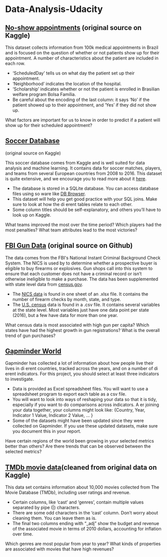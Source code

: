 # Data-Analysis-Udacity

## [No-show appointments](https://d17h27t6h515a5.cloudfront.net/topher/2017/October/59dd2e9a_noshowappointments-kagglev2-may-2016/noshowappointments-kagglev2-may-2016.csv) (original source on Kaggle)

This dataset collects information from 100k medical appointments in Brazil and is focused on the question of whether or not patients show up for their appointment. A number of characteristics about the patient are included in each row.
- ‘ScheduledDay’ tells us on what day the patient set up their appointment.
- ‘Neighborhood’ indicates the location of the hospital.
- ‘Scholarship’ indicates whether or not the patient is enrolled in Brasilian welfare program Bolsa Família.
- Be careful about the encoding of the last column: it says ‘No’ if the patient showed up to their appointment, and ‘Yes’ if they did not show up.

What factors are important for us to know in order to predict if a patient will show up for their scheduled appointment?

## [Soccer Database](https://d17h27t6h515a5.cloudfront.net/topher/2017/November/5a0a4cad_database/database.sqlite)
(original source on Kaggle)
  
This soccer database comes from Kaggle and is well suited for data analysis and machine learning. It contains data for soccer matches, players, and teams from several European countries from 2008 to 2016. This dataset is quite extensive, and we encourage you to read more about it [here](https://www.kaggle.com/hugomathien/soccer).
- The database is stored in a SQLite database. You can access database files using so ware like [DB Browser](http://sqlitebrowser.org/).
- This dataset will help you get good practice with your SQL joins. Make sure to look at how the di erent tables relate to each other.
- Some column titles should be self-explanatory, and others you’ll have to look up on Kaggle.

What teams improved the most over the time period? Which players had the most penalties? What team attributes lead to the most victories?

## [FBI Gun Data](https://d17h27t6h515a5.cloudfront.net/topher/2017/November/5a0a5623_ncis-and-census-data/ncis-and-census-data.zip) (original source on Github)
The data comes from the FBI's National Instant Criminal Background Check System. The NICS is used by to determine whether a prospective buyer is eligible to buy firearms or explosives. Gun shops call into this system to ensure that each customer does not have a criminal record or isn’t otherwise ineligible to make a purchase. The data has been supplemented with state level data from [census.gov](https://www.census.gov/).
- The [NICS data](https://d17h27t6h515a5.cloudfront.net/topher/2017/November/5a0a4db8_gun-data/gun-data.xlsx) is found in one sheet of an .xlsx file. It contains the number of firearm checks by month, state, and type.
- The [U.S. census](https://d17h27t6h515a5.cloudfront.net/topher/2017/November/5a0a554c_u.s.-census-data/u.s.-census-data.csv) data is found in a .csv file. It contains several variables at the state level. Most variables just have one data point per state (2016), but a few have data for more than one year.

What census data is most associated with high gun per capita? Which states have had the highest growth in gun registrations? What is the overall trend of gun purchases?

## [Gapminder World](http://www.gapminder.org/data/)

Gapminder has collected a lot of information about how people live their lives in di erent countries, tracked across the years, and on a number of di erent indicators. For this project, you should select at least three indicators to investigate.
- Data is provided as Excel spreadsheet files. You will want to use a spreadsheet program to export each table as a csv file.
- You will want to look into ways of reshaping your data so that it is tidy, especially if you want to do comparisons across indicators. A er joining your data together, your columns might look like:
{Country, Year, Indicator 1 Value, Indicator 2 Value, ... }
- Some of the datasets might have been updated since they were collected on Gapminder. If you use these updated datasets, make sure you document this in your report.

Have certain regions of the world been growing in your selected metrics better than others? Are there trends that can be observed between the selected metrics?

## [TMDb movie data](https://d17h27t6h515a5.cloudfront.net/topher/2017/October/59dd1c4c_tmdb-movies/tmdb-movies.csv)(cleaned from original data on Kaggle)
  
This data set contains information about 10,000 movies collected from The Movie Database (TMDb), including user ratings and revenue.
- Certain columns, like ‘cast’ and ‘genres’, contain multiple values separated by pipe (|) characters.
- There are some odd characters in the ‘cast’ column. Don’t worry about cleaning them. You can leave them as is.
- The final two columns ending with “_adj” show the budget and revenue of the associated movie in terms of 2010 dollars, accounting for inflation over time.

Which genres are most popular from year to year? What kinds of properties are associated with movies that have high revenues?
